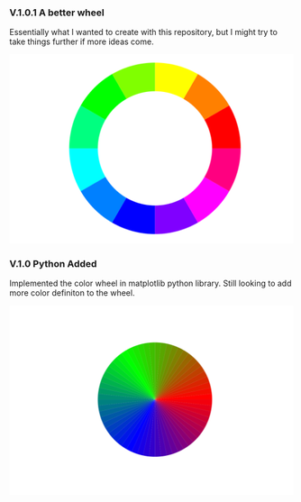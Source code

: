 
<!DOCTYPE html>
<html>
<head>

</head>
<body>
    <h3>V.1.0.1 A better wheel</h3>
    <p>
        Essentially what I wanted to create with this repository, but I might try to take things further if more ideas come.
    </p>
    <img src='./ColorWheel2.svg'>
    <h3>V.1.0 Python Added</h3>
    <p>
        Implemented the color wheel in matplotlib python library. Still looking to add more color definiton to the wheel. 
    </p>
    <img src='./ColorWheel1.svg'>

</body>
</html>     